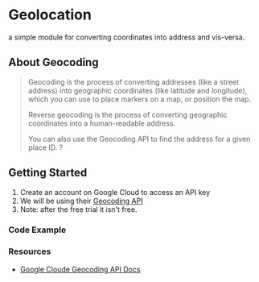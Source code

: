# Geolocation

a simple module for converting coordinates into address and vis-versa.

## About Geocoding 
>
> Geocoding is the process of converting addresses (like a street address) into geographic coordinates (like latitude and longitude), which you can use to place markers on a map, or position the map.
>
> Reverse geocoding is the process of converting geographic coordinates into a human-readable address.
>
> You can also use the Geocoding API to find the address for a given place ID.
?
## Getting Started

1. Create an account on Google Cloud to access an API key
2. We will be using their [Geocoding API](https://developers.google.com/maps/documentation/geocoding/start)
3. Note: after the free trial it isn't free.

### Code Example


### Resources

- [Google Cloude Geocoding API Docs](https://developers.google.com/maps/documentation/geocoding/start)
